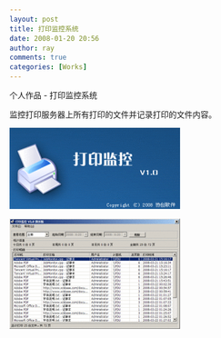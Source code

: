 ```yaml
---
layout: post
title: 打印监控系统
date: 2008-01-20 20:56
author: ray
comments: true
categories: [Works]
---
```

个人作品 - 打印监控系统

监控打印服务器上所有打印的文件并记录打印的文件内容。

<!--more-->

<a href="/assets/2016/02/Splash.gif" rel="attachment wp-att-103"><img class="alignnone size-medium wp-image-103" src="/assets/2016/02/Splash-300x143.gif" alt="Splash" width="300" height="143" /></a>

<a href="/assets/2016/02/print-main-ui.gif" rel="attachment wp-att-104"><img class="alignnone size-medium wp-image-104" src="/assets/2016/02/print-main-ui-300x194.gif" alt="主界面" width="300" height="194" /></a>
